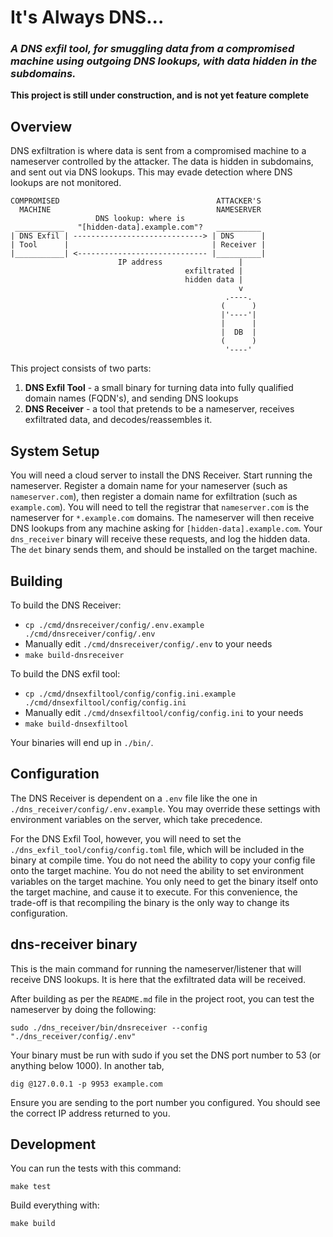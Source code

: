 # It's Always DNS...

### _A DNS exfil tool, for smuggling data from a compromised machine using outgoing DNS lookups, with data hidden in the subdomains._

**This project is still under construction, and is not yet feature complete**

## Overview

DNS exfiltration is where data is sent from a compromised machine to a nameserver controlled by the attacker. The data is
hidden in subdomains, and sent out via DNS lookups. This may evade detection where DNS lookups are not monitored.

```text
COMPROMISED                                   ATTACKER'S 
  MACHINE                                     NAMESERVER
                   DNS lookup: where is
 ___________   "[hidden-data].example.com"?   __________
| DNS Exfil | -----------------------------> | DNS      |
| Tool      |                                | Receiver |
|___________| <----------------------------- |__________|
                        IP address                 |
                                       exfiltrated |
                                       hidden data |
                                                   v
                                                .----.
                                               (      )
                                               |'----'|
                                               |      |
                                               |  DB  |
                                               (      )
                                                '----'
```

This project consists of two parts:
1. **DNS Exfil Tool** - a small binary for turning data into fully qualified domain names (FQDN's), and sending DNS
lookups
2. **DNS Receiver** - a tool that pretends to be a nameserver, receives exfiltrated data, and decodes/reassembles it.

## System Setup

You will need a cloud server to install the DNS Receiver. Start running the nameserver. Register a domain name for your
nameserver (such as `nameserver.com`), then register a domain name for exfiltration (such as `example.com`). You will
need to tell the registrar that `nameserver.com` is the nameserver for `*.example.com` domains. The nameserver will
then receive DNS lookups from any machine asking for `[hidden-data].example.com`. Your `dns_receiver` binary will
receive these requests, and log the hidden data. The `det` binary sends them, and should be installed on the target
machine.

## Building

To build the DNS Receiver:
- `cp ./cmd/dnsreceiver/config/.env.example ./cmd/dnsreceiver/config/.env`
- Manually edit `./cmd/dnsreceiver/config/.env` to your needs
- `make build-dnsreceiver`

To build the DNS exfil tool:
- `cp ./cmd/dnsexfiltool/config/config.ini.example ./cmd/dnsexfiltool/config/config.ini`
- Manually edit `./cmd/dnsexfiltool/config/config.ini` to your needs
- `make build-dnsexfiltool`

Your binaries will end up in `./bin/`.

## Configuration

The DNS Receiver is dependent on a `.env` file like the one in `./dns_receiver/config/.env.example`. You may override
these settings with environment variables on the server, which take precedence.

For the DNS Exfil Tool, however, you will need to set the `./dns_exfil_tool/config/config.toml` file, which will be
included in the binary at compile time. You do not need the ability to copy your config file onto the target
machine. You do not need the ability to set environment variables on the target machine. You only need to get the
binary itself onto the target machine, and cause it to execute. For this convenience, the trade-off is that
recompiling the binary is the only way to change its configuration.

## dns-receiver binary

This is the main command for running the nameserver/listener that will receive DNS lookups. It is here that the
exfiltrated data will be received.

After building as per the `README.md` file in the project root, you can test the nameserver by doing the following:

```
sudo ./dns_receiver/bin/dnsreceiver --config "./dns_receiver/config/.env"
```

Your binary must be run with sudo if you set the DNS port number to 53 (or anything below 1000). In another tab,

```
dig @127.0.0.1 -p 9953 example.com
```

Ensure you are sending to the port number you configured. You should see the correct IP address returned to you. 

## Development

You can run the tests with this command:

```
make test
```

Build everything with:
```
make build
```
